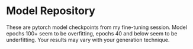 # Model Repository
These are pytorch model checkpoints from my fine-tuning session. Model epochs 100+ seem to be overfitting, epochs 40 and below seem to be underfitting. Your results may vary with your generation technique.
